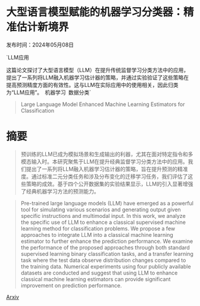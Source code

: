 # 大型语言模型赋能的机器学习分类器：精准估计新境界

发布时间：2024年05月08日

`LLM应用

这篇论文探讨了大型语言模型（LLM）在提升传统监督学习分类方法中的应用，提出了一系列将LLM融入机器学习估计器的策略，并通过实验验证了这些策略在提高预测精度方面的有效性。这与LLM在实际应用中的使用相关，因此归类为“LLM应用”。` `机器学习` `数据分类`

> Large Language Model Enhanced Machine Learning Estimators for Classification

# 摘要

> 预训练的LLM已成为模拟场景和生成输出的利器，尤其在面对特定指令和多模态输入时。本研究聚焦于LLM在提升经典监督学习分类方法中的应用。我们提出了一系列将LLM融入机器学习估计器的策略，旨在提升预测的精准度。通过标准二元分类任务和涉及分布变化的迁移学习任务，我们评估了这些策略的成效。基于四个公开数据集的实验结果显示，LLM的引入显著增强了经典机器学习方法的预测能力。

> Pre-trained large language models (LLM) have emerged as a powerful tool for simulating various scenarios and generating output given specific instructions and multimodal input. In this work, we analyze the specific use of LLM to enhance a classical supervised machine learning method for classification problems. We propose a few approaches to integrate LLM into a classical machine learning estimator to further enhance the prediction performance. We examine the performance of the proposed approaches through both standard supervised learning binary classification tasks, and a transfer learning task where the test data observe distribution changes compared to the training data. Numerical experiments using four publicly available datasets are conducted and suggest that using LLM to enhance classical machine learning estimators can provide significant improvement on prediction performance.

[Arxiv](https://arxiv.org/abs/2405.05445)